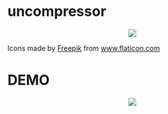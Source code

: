 # uncompressor
<p align="center"><img src="https://user-images.githubusercontent.com/40907120/82402721-1d917580-9a98-11ea-8c53-5ffe2d27d789.png"></p>
Icons made by <a href="https://www.flaticon.com/authors/freepik" title="Freepik">Freepik</a> from <a href="https://www.flaticon.com/" title="Flaticon"> www.flaticon.com</a>

# DEMO

<p align="center"><img src="https://user-images.githubusercontent.com/40907120/82409543-fd1de700-9aa8-11ea-8459-aa2f2ad50901.gif"></p>
